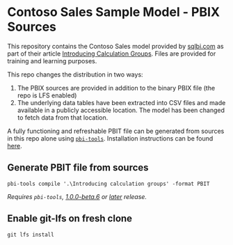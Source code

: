 # Contoso Sales Sample Model - PBIX Sources

This repository contains the Contoso Sales model provided by [sqlbi.com](http://sqlbi.com) as part of their article [Introducing Calculation Groups](https://www.sqlbi.com/articles/introducing-calculation-groups/). Files are provided for training and learning purposes.

This repo changes the distribution in two ways:

1. The PBIX sources are provided in addition to the binary PBIX file (the repo is LFS enabled)
2. The underlying data tables have been extracted into CSV files and made available in a publicly accessible location. The model has been changed to fetch data from that location.

A fully functioning and refreshable PBIT file can be generated from sources in this repo alone using [`pbi-tools`](https://github.com/pbi-tools/pbi-tools). Installation instructions can be found [here](https://pbi.tools/tutorials/getting-started-cli.html).

## Generate PBIT file from sources

    pbi-tools compile '.\Introducing calculation groups' -format PBIT

_Requires `pbi-tools`, [1.0.0-beta.6](https://github.com/pbi-tools/pbi-tools/releases/tag/1.0.0-beta.6) or [later](https://github.com/pbi-tools/pbi-tools/releases/latest) release._

## Enable git-lfs on fresh clone

    git lfs install

